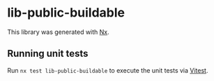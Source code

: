 # lib-public-buildable

This library was generated with [Nx](https://nx.dev).

## Running unit tests

Run `nx test lib-public-buildable` to execute the unit tests via [Vitest](https://vitest.dev/).
